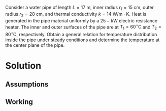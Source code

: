Consider a water pipe of length $L=17 \mathrm{~m}$, inner radius $r_{1}=15 \mathrm{~cm},$ outer radius $r_{2}=20 \mathrm{~cm}$, and thermal conductivity $k=14 \mathrm{~W} / \mathrm{m} \cdot \mathrm{K}$. Heat is generated in the pipe material uniformly by a $25-\mathrm{kW}$ electric resistance heater. The inner and outer surfaces of the pipe are at $T_{1}=60^{\circ} \mathrm{C}$ and $T_{2}=80^{\circ} \mathrm{C}$, respectively. Obtain a general relation for temperature distribution inside the pipe under steady conditions and determine the temperature at the center plane of the pipe.

# Solution

## Assumptions


## Working

